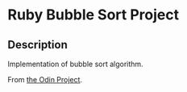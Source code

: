 # Ruby Bubble Sort Project

## Description
Implementation of bubble sort algorithm.

From [the Odin Project](https://www.theodinproject.com/courses/ruby-programming/lessons/bubble-sort).